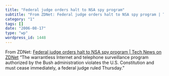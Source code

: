 ```yaml
---
title: "Federal judge orders halt to NSA spy program"
subtitle: "From ZDNet: Federal judge orders halt to NSA spy program | Tech News on ZDNet"
category: "1"
tags: []
date: "2006-08-17"
type: "wp"
wordpress_id: 1448
---
```

From ZDNet: [Federal judge orders halt to NSA spy program | Tech News on ZDNet](http://news.zdnet.com/2100-1035_22-6106772.html?tag=nl.e589)
“The warrantless Internet and telephone surveillance program authorized by the Bush administration violates the U.S. Constitution and must cease immediately, a federal judge ruled Thursday.”